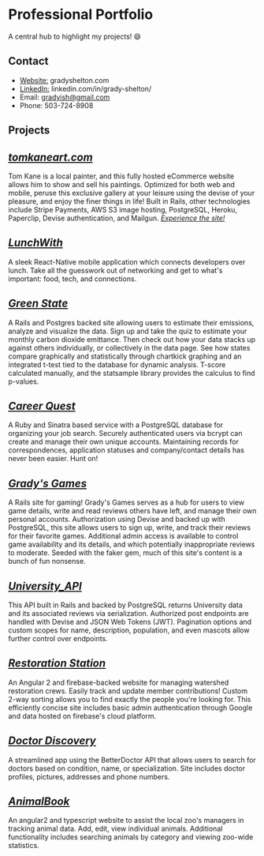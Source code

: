 # Professional Portfolio
A central hub to highlight my projects! 😄

## Contact
* [Website:](http://gradyshelton.com/) gradyshelton.com
* [LinkedIn:](https://www.linkedin.com/in/grady-shelton/) linkedin.com/in/grady-shelton/
* Email: gradyish@gmail.com
* Phone: 503-724-8908


## Projects

## [_tomkaneart.com_](https://github.com/akane0915/tom-kane-art-website.git)
  Tom Kane is a local painter, and this fully hosted eCommerce website allows him to show and sell his paintings. Optimized for both web and mobile, peruse this exclusive gallery at your leisure using the devise of your pleasure, and enjoy the finer things in life! Built in Rails, other technologies include Stripe Payments, AWS S3 image hosting, PostgreSQL, Heroku, Paperclip, Devise authentication, and Mailgun.
  [_Experience the site!_](https://www.tomkaneart.com/)
  
## [_LunchWith_](https://github.com/teustice/lunchwith)
  A sleek React-Native mobile application which connects developers over lunch. Take all the guesswork out of networking and get to what's important: food, tech, and connections.
  
## [_Green State_](https://github.com/gravytates/green_state)
  A Rails and Postgres backed site allowing users to estimate their emissions, analyze and visualize the data. Sign up and take the quiz to estimate your monthly carbon dioxide emittance. Then check out how your data stacks up against others individually, or collectively in the data page. See how states compare graphically and statistically through chartkick graphing and an integrated t-test tied to the database for dynamic analysis. T-score calculated manually, and the statsample library provides the calculus to find p-values.

## [_Career Quest_](https://github.com/gravytates/career_quest)
  A Ruby and Sinatra based service with a PostgreSQL database for organizing your job search. Securely authenticated users via bcrypt can create and manage their own unique accounts. Maintaining records for correspondences, application statuses and company/contact details has never been easier. Hunt on!
  
## [_Grady's Games_](https://github.com/gravytates/gradys_games)
  A Rails site for gaming! Grady's Games serves as a hub for users to view game details, write and read reviews others have left, and manage their own personal accounts. Authorization using Devise and backed up with PostgreSQL, this site allows users to sign up, write, and track their reviews for their favorite games. Additional admin access is available to control game availability and its details, and which potentially inappropriate reviews to moderate. Seeded with the faker gem, much of this site's content is a bunch of fun nonsense.
  
## [_University_API_](https://github.com/gravytates/university_api)
  This API built in Rails and backed by PostgreSQL returns University data and its associated reviews via serialization. Authorized post endpoints are handled with Devise and JSON Web Tokens (JWT). Pagination options and custom scopes for name, description, population, and even mascots allow further control over endpoints.

## [_Restoration Station_](https://github.com/gravytates/restoration-station)
  An Angular 2 and firebase-backed website for managing watershed restoration crews. Easily track and update member contributions! Custom 2-way sorting allows you to find exactly the people you're looking for. This efficiently concise site includes basic admin authentication through Google and data hosted on firebase's cloud platform.  
  
## [_Doctor Discovery_](https://github.com/gravytates/doctor_discovery)
  A streamlined app using the BetterDoctor API that allows users to search for doctors based on condition, name, or specialization. Site includes doctor profiles, pictures, addresses and phone numbers.
  
## [_AnimalBook_](https://github.com/gravytates/animalBook.git)
  An angular2 and typescript website to assist the local zoo's managers in tracking animal data. Add, edit, view individual animals. Additional functionality includes searching animals by category and viewing zoo-wide statistics.
  
  

  




